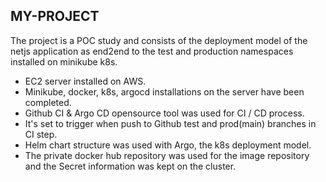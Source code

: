 MY-PROJECT
---------------------
The project is a POC study and consists of the deployment model of the netjs application as end2end to the test and production namespaces installed on minikube k8s.
- EC2 server installed on AWS.
- Minikube, docker, k8s, argocd installations on the server have been completed.
- Github CI & Argo CD opensource tool was used for CI / CD process.
- It's set to trigger when push to Github test and prod(main) branches in CI step.
- Helm chart structure was used with Argo, the k8s deployment model.
- The private docker hub repository was used for the image repository and the Secret information was kept on the cluster.

